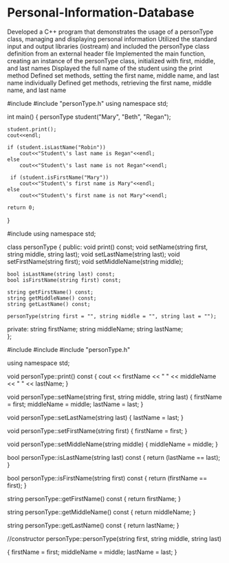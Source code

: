 # Personal-Information-Database

Developed a C++ program that demonstrates the usage of a personType class, managing and displaying personal information
Utilized the standard input and output libraries (iostream) and included the personType class definition from an external header file
Implemented the main function,  creating an instance of the personType class, initialized with first, middle, and last names
Displayed the full name of the student using the print method
Defined set methods, setting the first name, middle name, and last name individually
Defined get methods, retrieving the first name, middle name, and last name


#include <iostream>
#include "personType.h"
using namespace std;

int main()
{ 
    personType student("Mary", "Beth", "Regan");

    student.print();
    cout<<endl;

    if (student.isLastName("Robin"))
        cout<<"Student\'s last name is Regan"<<endl;
    else
        cout<<"Student\'s last name is not Regan"<<endl;
  
     if (student.isFirstName("Mary"))
        cout<<"Student\'s first name is Mary"<<endl;
    else
        cout<<"Student\'s first name is not Mary"<<endl;

    return 0;
}



 
#include <string> 
using namespace std;

class personType
{
public:
    void print() const;
    void setName(string first, string middle, string last);
	void setLastName(string last);
	void setFirstName(string first);
	void setMiddleName(string middle);

	bool isLastName(string last) const;
	bool isFirstName(string first) const;

    string getFirstName() const;
	string getMiddleName() const;
	string getLastName() const;

    personType(string first = "", string middle = "", string last = "");

private:
    string firstName; 
    string middleName; 
    string lastName;  
};
 


#include <iostream> 
#include <string>
#include "personType.h"

using namespace std;

void personType::print() const
{
    cout << firstName << " " << middleName << " " << lastName;
}

void personType::setName(string first, string middle, string last)
{
    firstName = first;
    middleName = middle;
    lastName = last;
}

void personType::setLastName(string last)
{
    lastName = last;
}

void personType::setFirstName(string first)
{
    firstName = first;
}

void personType::setMiddleName(string middle)
{
    middleName = middle;
}

bool personType::isLastName(string last) const
{
    return (lastName == last);
}

bool personType::isFirstName(string first) const
{
    return (firstName == first);
}

string personType::getFirstName() const
{
    return firstName;
}

string personType::getMiddleName() const
{
    return middleName;
}

string personType::getLastName() const
{
    return lastName;
}


//constructor 
personType::personType(string first, string middle, string last) 

{ 
    firstName = first;
    middleName = middle;
    lastName = last;
}
